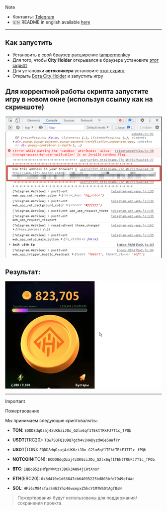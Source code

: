 > [!NOTE]
> - Контакты: [Telegram](https://t.me/qNkkkkkk) 
> - 🇪🇳 README in english available [here](README-EN.md)
---
## Как запустить
- Установить в свой браузер расширение [tampermonkey](https://chromewebstore.google.com/detail/tampermonkey/dhdgffkkebhmkfjojejmpbldmpobfkfo)
- Для того, чтобы **City Holder** открывался в браузере установите [этот скрипт](https://github.com/qNkkkk/City-Holder-Autoclicker/blob/main/Open%20on%20the%20web.js)
- Для установки **автокликера** установите [этот скрипт](https://github.com/qNkkkk/City-Holder-Autoclicker/blob/main/Script_0-2.js)
- Открыть [Бота City Holder](https://t.me/cityholder/game?startapp=5278492883) и запустить игру
## Для корректной работы скрипта запустите игру в новом окне (используя ссылку как на скриншоте)
  ![Open in new Tab.png](https://github.com/qNkkkk/City-Holder-Autoclicker/blob/main/screen/Open%20in%20new%20Tab.png)


## Результат: 
![Результат](https://github.com/qNkkkk/City-Holder-Autoclicker/blob/main/screen/result.gif)

---
> [!IMPORTANT] 
> Пожертвование
> 
> Мы принимаем следующие криптовалюты:
> 
> - **TON**: `EQDD8dqOzaj4zUK6ziJOo_G2lx6qf1TEktTRkFJ7T1c_fPQb`
> 
> - **USDT**(TRC20): `TQw7SQFQ1U9Q7gch4vJHADyzdA6e5HWfYr`
> 
> - **USDT**(TON): `EQDD8dqOzaj4zUK6ziJOo_G2lx6qf1TEktTRkFJ7T1c_fPQb`
> 
> - **NOTCOIN**(TON): `EQDD8dqOzaj4zUK6ziJOo_G2lx6qf1TEktTRkFJ7T1c_fPQb`
> 
> - **BTC**: `1QBoB52zHfpnW4tzYJD6k3AW94jCHtXnor`
>
> - **ETH**(ERC20): `0x8d410e1d63847cb64095225bd803bfe7949ef4ac`
>
> - **SOL**: `HFi6cM84sfasS4G3Yhz46wxepxZ5hcY1M7WSDtAgfDsN`
>
> > Пожертвования будут использованы для поддержания/сохранения проекта.
